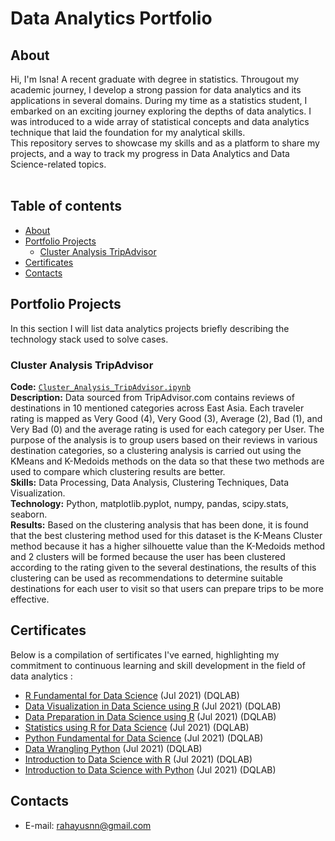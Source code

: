 # Data Analytics Portfolio 

## About

Hi, I'm Isna! A recent graduate with degree in statistics. Througout my academic journey, I develop a strong passion for data analytics and its applications in several domains. During my time as a statistics student, I embarked on an exciting journey exploring the depths of data analytics. I was introduced to a wide array of statistical concepts and data analytics technique that laid the foundation for my analytical skills.
<br>
This repository serves to showcase my skills and as a platform to share my projects, and a way to track my progress in Data Analytics and Data Science-related topics.  
<br>

## Table of contents
- [About](#about)
- [Portfolio Projects](#portfolio-projects)
	+ [Cluster Analysis TripAdvisor](#Cluster-Analysis-TripAdvisor)
- [Certificates](#certificates)
- [Contacts](#contacts)

## Portfolio Projects
In this section I will list data analytics projects briefly describing the technology stack used to solve cases.

### Cluster Analysis TripAdvisor
**Code:** [`Cluster_Analysis_TripAdvisor.ipynb`]([https://github.com/nktnlx/data_analysis_portfolio/blob/main/video_games_sales.ipynb])    
**Description:** Data sourced from TripAdvisor.com contains reviews of destinations in 10 mentioned categories across East Asia. Each traveler rating is mapped as Very Good (4), Very Good (3), Average (2), Bad (1), and Very Bad (0) and the average rating is used for each category per User. The purpose of the analysis is to group users based on their reviews in various destination categories, so a clustering analysis is carried out using the KMeans and K-Medoids methods on the data so that these two methods are used to compare which clustering results are better.  
**Skills:** Data Processing, Data Analysis, Clustering Techniques, Data Visualization.  
**Technology:** Python, matplotlib.pyplot, numpy, pandas, scipy.stats, seaborn.  
**Results:** Based on the clustering analysis that has been done, it is found that the best clustering method used for this dataset is the K-Means Cluster method because it has a higher silhouette value than the K-Medoids method and 2 clusters will be formed because the user has been clustered according to the rating given to the several destinations, the results of this clustering can be used as recommendations to determine suitable destinations for each user to visit so that users can prepare trips to be more effective.  

## Certificates
Below is a compilation of sertificates I've earned, highlighting my commitment to continuous learning and skill development in the field of data analytics  :
- [R Fundamental for Data Science](https://academy.dqlab.id/Certificate_check/result/DQLABINTR1SJIBGF) (Jul 2021) (DQLAB)
- [Data Visualization in Data Science using R](https://academy.dqlab.id/Certificate_check/result/DQLABDTVISANSLDP) (Jul 2021) (DQLAB)
- [Data Preparation in Data Science using R](https://academy.dqlab.id/Certificate_check/result/DQLABDTWR1EHWIGS) (Jul 2021) (DQLAB)
- [Statistics using R for Data Science](https://academy.dqlab.id/Certificate_check/result/DQLABINTS1ISWUKT) (Jul 2021) (DQLAB)
- [Python Fundamental for Data Science](https://academy.dqlab.id/Certificate_check/result/DQLABINTP1DVDGMV) (Jul 2021) (DQLAB)
- [Data Wrangling Python](https://academy.dqlab.id/Certificate_check/result/DQLABDTWP1FIOPCB) (Jul 2021) (DQLAB)
- [Introduction to Data Science with R](https://academy.dqlab.id/Certificate_check/result/DQLABBGINRQTLIJL) (Jul 2021) (DQLAB)
- [Introduction to Data Science with Python](https://academy.dqlab.id/Certificate_check/result/DQLABINTP1TEIILH) (Jul 2021) (DQLAB)

## Contacts
- E-mail: rahayusnn@gmail.com
